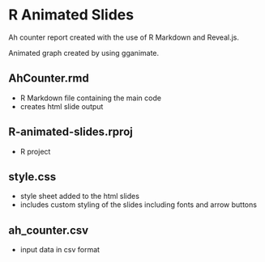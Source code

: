 # R Animated Slides

Ah counter report created with the use of R Markdown and Reveal.js.

Animated graph created by using gganimate.


## AhCounter.rmd

- R Markdown file containing the main code 
- creates html slide output


## R-animated-slides.rproj

- R project 


## style.css

- style sheet added to the html slides
- includes custom styling of the slides including fonts and arrow buttons


## ah_counter.csv

- input data in csv format
